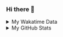 ### Hi there 👋

<!--
**cdfmlr/cdfmlr** is a ✨ _special_ ✨ repository because its `README.md` (this file) appears on your GitHub profile.

Here are some ideas to get you started:

- 🔭 I’m currently working on ...
- 🌱 I’m currently learning ...
- 👯 I’m looking to collaborate on ...
- 🤔 I’m looking for help with ...
- 💬 Ask me about ...
- 📫 How to reach me: ...
- 😄 Pronouns: ...
- ⚡ Fun fact: ...
-->

<details>

<summary>My Wakatime Data</summary>

<!--START_SECTION:waka-->
![Lines of code](https://img.shields.io/badge/From%20Hello%20World%20I%27ve%20Written-672%20Thousand%20lines%20of%20code-blue)

**🐱 My GitHub Data** 

> 🏆 27 Contributions in the Year 2023
 > 
> 📦 526.2 kB Used in GitHub's Storage 
 > 
> 🚫 Not Opted to Hire
 > 
> 📜 59 Public Repositories 
 > 
> 🔑 15 Private Repositories  
 > 
**I'm an Early 🐤** 

```text
🌞 Morning    110 commits    ████░░░░░░░░░░░░░░░░░░░░░   17.54% 
🌆 Daytime    273 commits    ███████████░░░░░░░░░░░░░░   43.54% 
🌃 Evening    239 commits    █████████░░░░░░░░░░░░░░░░   38.12% 
🌙 Night      5 commits      ░░░░░░░░░░░░░░░░░░░░░░░░░   0.8%

```
📅 **I'm Most Productive on Monday** 

```text
Monday       109 commits    ████░░░░░░░░░░░░░░░░░░░░░   17.38% 
Tuesday      80 commits     ███░░░░░░░░░░░░░░░░░░░░░░   12.76% 
Wednesday    93 commits     ███░░░░░░░░░░░░░░░░░░░░░░   14.83% 
Thursday     99 commits     ████░░░░░░░░░░░░░░░░░░░░░   15.79% 
Friday       98 commits     ████░░░░░░░░░░░░░░░░░░░░░   15.63% 
Saturday     76 commits     ███░░░░░░░░░░░░░░░░░░░░░░   12.12% 
Sunday       72 commits     ██░░░░░░░░░░░░░░░░░░░░░░░   11.48%

```


**I Mostly Code in Go** 

```text
Go                       19 repos            ███████░░░░░░░░░░░░░░░░░░   30.16% 
Python                   12 repos            ████░░░░░░░░░░░░░░░░░░░░░   19.05% 
Jupyter Notebook         6 repos             ██░░░░░░░░░░░░░░░░░░░░░░░   9.52% 
Java                     4 repos             █░░░░░░░░░░░░░░░░░░░░░░░░   6.35% 
Vue                      4 repos             █░░░░░░░░░░░░░░░░░░░░░░░░   6.35%

```



 Last Updated on 20/01/2023 01:49:09 UTC
<!--END_SECTION:waka-->

</details>

<details>
 
 <summary>My GitHub Stats</summary>

[![CDFMLR's github stats](https://github-readme-stats.vercel.app/api?username=cdfmlr&count_private=true&show_icons=true)](https://github.com/anuraghazra/github-readme-stats)

</details>
